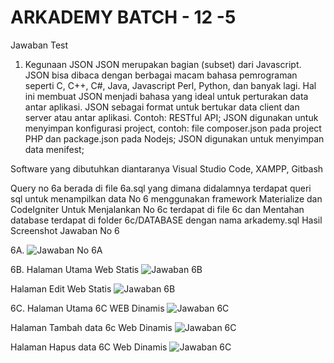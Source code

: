 # ARKADEMY BATCH - 12 -5
Jawaban Test


1. Kegunaan JSON
JSON merupakan bagian (subset) dari Javascript. JSON bisa dibaca dengan berbagai macam bahasa pemrograman seperti C, C++, C#, Java, Javascript Perl, Python, dan banyak lagi.
Hal ini membuat JSON menjadi bahasa yang ideal untuk perturakan data antar aplikasi. JSON sebagai format untuk bertukar data client dan server atau antar aplikasi. Contoh: RESTful API;
JSON digunakan untuk menyimpan konfigurasi project, contoh: file composer.json pada project PHP dan package.json pada Nodejs; 
JSON digunakan untuk menyimpan data menifest; 

Software yang dibutuhkan diantaranya Visual Studio Code,  XAMPP, Gitbash


Query no 6a berada di file 6a.sql yang dimana didalamnya terdapat queri sql untuk menampilkan data
No 6 menggunakan framework Materialize dan CodeIgniter 
Untuk Menjalankan No 6c terdapat di file 6c dan Mentahan database terdapat di folder 6c/DATABASE dengan nama arkademy.sql
Hasil Screenshot Jawaban No 6

6A. 
![Jawaban No 6A](https://1.bp.blogspot.com/-9jJDpaA1Fxg/XY9Xj0giGLI/AAAAAAAAATA/eG8MSplUj7ost-Zv2jaJBdQxI5cAm1t4gCLcBGAsYHQ/s320/6A.png)


6B.
Halaman Utama Web Statis
![Jawaban 6B](https://1.bp.blogspot.com/-6JKwOt1Fm9A/XY9XlcR1yWI/AAAAAAAAATM/lnBj8F6NTcoIp_rw_IEfDYf2dSZf1ZrKQCLcBGAsYHQ/s1600/6c1.png)


Halaman Edit Web Statis
![Jawaban 6B](https://1.bp.blogspot.com/-AYvYAIIuyBU/XY9XlE1C0pI/AAAAAAAAATI/cAqSEeEIiKwR7pMG4ORfiy0YhXpz7K-lwCLcBGAsYHQ/s1600/6b2.png)



6C.
Halaman Utama 6C WEB Dinamis
![Jawaban 6C](https://1.bp.blogspot.com/-dqkCKbPqRqw/XY9Xn0sg0PI/AAAAAAAAATU/MVtPvi7DJYEM7JChFtFab8C5Zn54kHOHQCLcBGAsYHQ/s1600/6c3.png)


Halaman Tambah data 6c Web Dinamis
![Jawaban 6C](https://1.bp.blogspot.com/-C07AYVIGSLc/XY9XmiFlK4I/AAAAAAAAATQ/i9UZBjdqER0fGgG6rUnwNTjVBLV0RbKQQCLcBGAsYHQ/s1600/6c2.png)


Halaman Hapus data 6C Web Dinamis
![Jawaban 6C](https://1.bp.blogspot.com/-H1ECUX0CUs0/XY9XoXdrPhI/AAAAAAAAATY/sGbVpFP2y0kTkSgRRSES2qYkXZkh_mF7gCLcBGAsYHQ/s1600/6del.png)
